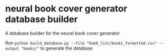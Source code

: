# neural book cover generator database builder
 A database builder for the neural book cover generator
 
 Run `python build_database.py --file "book_list/books_formatted.csv" --output "books/"` to generate the database
